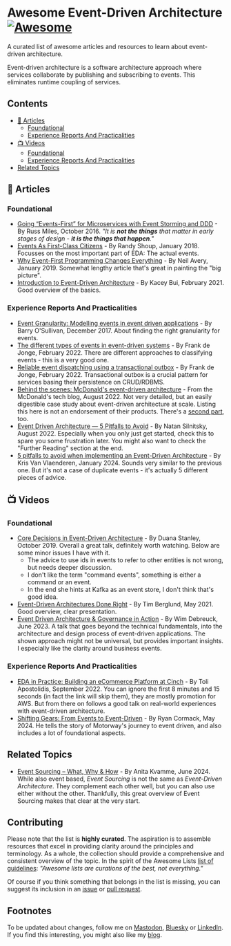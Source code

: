<!-- omit in toc -->
# Awesome Event-Driven Architecture [![Awesome](https://awesome.re/badge.svg)](https://awesome.re)

A curated list of awesome articles and resources to learn about event-driven architecture.

Event-driven architecture is a software architecture approach where services collaborate by publishing and subscribing to events. This eliminates runtime coupling of services.


<!-- omit in toc -->
## Contents
  
- [📕 Articles](#-articles)
  - [Foundational](#foundational)
  - [Experience Reports And Practicalities](#experience-reports-and-practicalities)
- [📺 Videos](#-videos)
  - [Foundational](#foundational-1)
  - [Experience Reports And Practicalities](#experience-reports-and-practicalities-1)
- [Related Topics](#related-topics)
  
## 📕 Articles
### Foundational
- [Going “Events-First” for Microservices with Event Storming and DDD](https://medium.com/russmiles/going-events-first-for-microservices-with-event-storming-and-ddd-8614437486f0) - By Russ Miles, October 2016. _"It is **not the things** that matter in early stages of design - **it is the things that happen**."_
- [Events As First-Class Citizens](https://hackernoon.com/events-as-first-class-citizens-8633e8479493?gi=5ecff3301dfa) - By Randy Shoup, January 2018. Focusses on the most important part of EDA: The actual events.
- [Why Event-First Programming Changes Everything](https://www.confluent.io/blog/journey-to-event-driven-part-1-why-event-first-thinking-changes-everything/) - By Neil Avery, January 2019. Somewhat lengthy article that's great in painting the "big picture".
- [Introduction to Event-Driven Architecture](https://medium.com/microservicegeeks/introduction-to-event-driven-architecture-e94ef442d824) - By Kacey Bui, February 2021. Good overview of the basics.

### Experience Reports And Practicalities
- [Event Granularity: Modelling events in event driven applications](https://barryosull.com/blog/event-granularity-modelling-events-in-event-driven-applications/) - By Barry O'Sullivan, December 2017. About finding the right granularity for events.  
- [The different types of events in event-driven systems](https://blog.frankdejonge.nl/the-different-types-of-events-in-event-driven-systems/) - By Frank de Jonge, February 2022. There are different approaches to classifying events - this is a very good one.
- [Reliable event dispatching using a transactional outbox](https://blog.frankdejonge.nl/reliable-event-dispatching-using-a-transactional-outbox/) - By Frank de Jonge, February 2022. Transactional outbox is a crucial pattern for services basing their persistence on CRUD/RDBMS.
- [Behind the scenes: McDonald's event-driven architecture](https://medium.com/mcdonalds-technical-blog/behind-the-scenes-mcdonalds-event-driven-architecture-51a6542c0d86) - From the McDonald's tech blog, August 2022. Not very detailed, but an easily digestible case study about event-driven architecture at scale. Listing this here is not an endorsement of their products. There's a [second part](https://medium.com/mcdonalds-technical-blog/mcdonalds-event-driven-architecture-the-data-journey-and-how-it-works-4591d108821f), too.
- [Event Driven Architecture — 5 Pitfalls to Avoid](https://medium.com/wix-engineering/event-driven-architecture-5-pitfalls-to-avoid-b3ebf885bdb1) - By Natan Silnitsky, August 2022. Especially when you only just get started, check this to spare you some frustration later. You might also want to check the "Further Reading" section at the end. 
- [5 pitfalls to avoid when implementing an Event-Driven Architecture](https://medium.com/@kris_22373/5-pitfalls-to-avoid-when-implementing-an-event-driven-architecture-7fb04d7fa7ca) - By Kris Van Vlaenderen, January 2024. Sounds very similar to the previous one. But it's not a case of duplicate events - it's actually 5 different pieces of advice.

## 📺 Videos
### Foundational
- [Core Decisions in Event-Driven Architecture](https://www.youtube.com/watch?v=SKXS2h3MdPM&list=PLXstpDPZ7AtX78V_JYUJX7z8RjdcB9HQq) - By Duana Stanley, October 2019. Overall a great talk, definitely worth watching. Below are some minor issues I have with it.
    - The advice to use ids in events to refer to other entities is not wrong, but needs deeper discussion. 
    - I don't like the term "command events", something is either a command or an event.
    - In the end she hints at Kafka as an event store, I don't think that's good idea. 
- [Event-Driven Architectures Done Right](https://www.youtube.com/watch?v=A_mstzRGfIE&list=PLXstpDPZ7AtX78V_JYUJX7z8RjdcB9HQq) - By Tim Berglund, May 2021. Good overview, clear presentation.
- [Event Driven Architecture & Governance in Action](https://www.youtube.com/watch?v=9guR3CBTG44&list=PLXstpDPZ7AtX78V_JYUJX7z8RjdcB9HQq) - By Wim Debreuck, June 2023. A talk that goes beyond the technical fundamentals, into the architecture and design process of event-driven applications. The shown approach might not be universal, but provides important insights. I especially like the clarity around business events.

### Experience Reports And Practicalities
- [EDA in Practice: Building an eCommerce Platform at Cinch](https://www.youtube.com/watch?v=wM-dTroS0FA&t=493s&list=PLXstpDPZ7AtX78V_JYUJX7z8RjdcB9HQq) - By Toli Apostolidis, September 2022. You can ignore the first 8 minutes and 15 seconds (in fact the link will skip them), they are mostly promotion for AWS. But from there on follows a good talk on real-world experiences with event-driven architecture.
- [Shifting Gears: From Events to Event-Driven](https://www.youtube.com/watch?v=1dWJO31wpV8&list=PLXstpDPZ7AtX78V_JYUJX7z8RjdcB9HQq) - By Ryan Cormack, May 2024. He tells the story of Motorway's journey to event driven, and also includes a lot of foundational aspects. 

## Related Topics
- [Event Sourcing – What, Why & How](https://www.youtube.com/watch?v=1KlQVhVYiFU&list=PLXstpDPZ7AtX78V_JYUJX7z8RjdcB9HQq) - By Anita Kvamme, June 2024. While also event based, _Event Sourcing_ is not the same as _Event-Driven Architecture_. They complement each other well, but you can also use either without the other. Thankfully, this great overview of Event Sourcing makes that clear at the very start.


<!-- omit in toc -->
## Contributing

Please note that the list is **highly curated**. The aspiration is to assemble resources that excel in providing clarity around the principles and terminology. As a whole, the collection should provide a comprehensive and consistent overview of the topic. In the spirit of the Awesome Lists [list of guidelines](https://github.com/sindresorhus/awesome/blob/main/pull_request_template.md): _"Awesome lists are curations of the best, not everything."_


Of course if you think something that belongs in the list is missing, you can suggest its inclusion in an [issue](https://github.com/reactivesystems-eu/awesome-event-driven-architecture/issues) or [pull request](https://docs.github.com/en/pull-requests/collaborating-with-pull-requests/proposing-changes-to-your-work-with-pull-requests/creating-a-pull-request).



<!-- omit in toc -->
## Footnotes

To be updated about changes, follow me on [Mastodon](https://mastodon.social/@lutzhuehnken), [Bluesky](https://bsky.app/profile/lutzh.bsky.social) or [LinkedIn](https://de.linkedin.com/in/lutzh). If you find this interesting, you might also like my [blog](https://www.reactivesystems.eu/).



